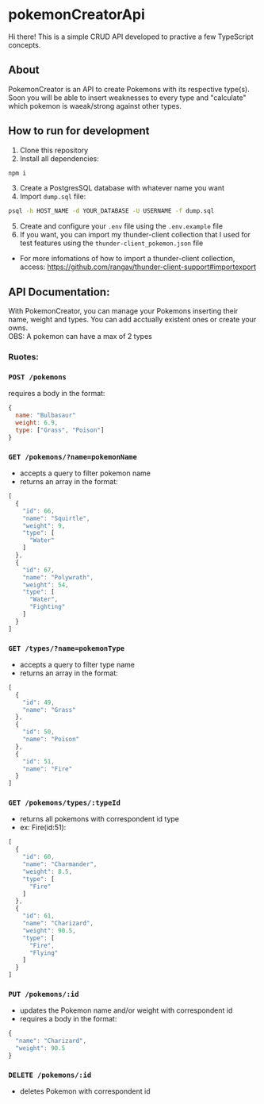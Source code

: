 # pokemonCreatorApi

Hi there! This is a simple CRUD API developed to practive a few TypeScript concepts.

## About 

PokemonCreator is an API to create Pokemons with its respective type(s). Soon you will be able to insert weaknesses to every type 
and "calculate" which pokemon is waeak/strong against other types.

## How to run for development

1. Clone this repository
2. Install all dependencies:
```bash
npm i
```
3. Create a PostgresSQL database with whatever name you want
4. Import `dump.sql` file:
```bash
psql -h HOST_NAME -d YOUR_DATABASE -U USERNAME -f dump.sql
```

5. Create and configure your `.env` file using the `.env.example` file
6. If you want, you can import my thunder-client collection that I used for test features using the `thunder-client_pokemon.json` file
- For more infomations of how to import a thunder-client collection, access: https://github.com/rangav/thunder-client-support#importexport

## API Documentation:

With PokemonCreator, you can manage your Pokemons inserting their name, weight and types. You can add acctually existent ones or create your owns. <br/>
OBS: A pokemon can have a max of 2 types

### Ruotes:

### `POST /pokemons` <br/> 
requires a body in the format:
```js
{
  name: "Bulbasaur"
  weight: 6.9,
  type: ["Grass", "Poison"]
}
```

### `GET /pokemons/?name=pokemonName` <br/>
- accepts a query to filter pokemon name 
- returns an array in the format:
```js
[
  {
    "id": 66,
    "name": "Squirtle",
    "weight": 9,
    "type": [
      "Water"
    ]
  },
  {
    "id": 67,
    "name": "Polywrath",
    "weight": 54,
    "type": [
      "Water",
      "Fighting"
    ]
  }
]
```

### `GET /types/?name=pokemonType` <br/>
- accepts a query to filter type name 
- returns an array in the format:
```js
[
  {
    "id": 49,
    "name": "Grass"
  },
  {
    "id": 50,
    "name": "Poison"
  },
  {
    "id": 51,
    "name": "Fire"
  }
]
```

### `GET /pokemons/types/:typeId` <br/>
- returns all pokemons with correspondent id type
-  ex: Fire(id:51): 
```js
[
  {
    "id": 60,
    "name": "Charmander",
    "weight": 8.5,
    "type": [
      "Fire"
    ]
  },
  {
    "id": 61,
    "name": "Charizard",
    "weight": 90.5,
    "type": [
      "Fire",
      "Flying"
    ]
  }
]
```

### `PUT /pokemons/:id` <br/>
- updates the Pokemon name and/or weight with correspondent id
- requires a body in the format:
```js
{
  "name": "Charizard",
  "weight": 90.5
}
```

### `DELETE /pokemons/:id` <br/>
- deletes Pokemon with correspondent id

















